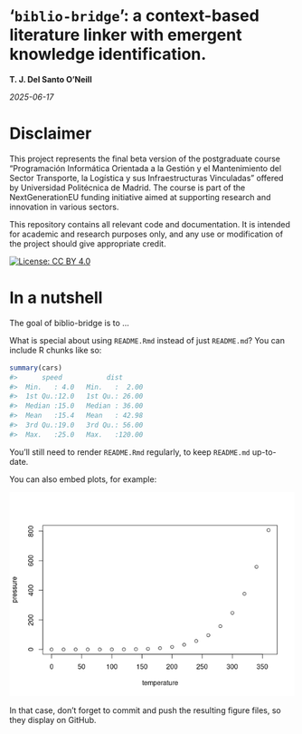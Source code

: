 ‘`biblio-bridge`’: a context-based literature linker with emergent
knowledge identification.
================
**T. J. Del Santo O’Neill**

*2025-06-17*

<!-- README.md is generated from README.Rmd. Please edit that file -->

# Disclaimer

This project represents the final beta version of the postgraduate
course “Programación Informática Orientada a la Gestión y el
Mantenimiento del Sector Transporte, la Logística y sus Infraestructuras
Vinculadas” offered by Universidad Politécnica de Madrid. The course is
part of the NextGenerationEU funding initiative aimed at supporting
research and innovation in various sectors.

This repository contains all relevant code and documentation. It is
intended for academic and research purposes only, and any use or
modification of the project should give appropriate credit.

<!-- badges: start -->

[![License: CC BY
4.0](https://img.shields.io/badge/License-CC%20BY%204.0-lightgrey.svg)](https://creativecommons.org/licenses/by/4.0/)
<!-- badges: end -->

# In a nutshell

The goal of biblio-bridge is to …

What is special about using `README.Rmd` instead of just `README.md`?
You can include R chunks like so:

``` r
summary(cars)
#>      speed           dist       
#>  Min.   : 4.0   Min.   :  2.00  
#>  1st Qu.:12.0   1st Qu.: 26.00  
#>  Median :15.0   Median : 36.00  
#>  Mean   :15.4   Mean   : 42.98  
#>  3rd Qu.:19.0   3rd Qu.: 56.00  
#>  Max.   :25.0   Max.   :120.00
```

You’ll still need to render `README.Rmd` regularly, to keep `README.md`
up-to-date.

You can also embed plots, for example:

![](README_files/figure-gfm/pressure-1.png)<!-- -->

In that case, don’t forget to commit and push the resulting figure
files, so they display on GitHub.

